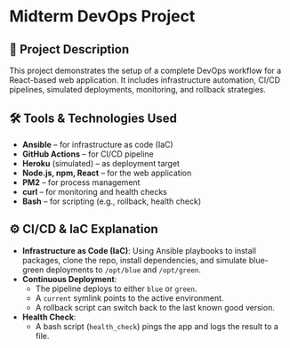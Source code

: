 # Midterm DevOps Project

## 📌 Project Description

This project demonstrates the setup of a complete DevOps workflow for a React-based web application. It includes infrastructure automation, CI/CD pipelines, simulated deployments, monitoring, and rollback strategies.

## 🛠️ Tools & Technologies Used

- **Ansible** – for infrastructure as code (IaC)
- **GitHub Actions** – for CI/CD pipeline
- **Heroku** (simulated) – as deployment target
- **Node.js, npm, React** – for the web application
- **PM2** – for process management
- **curl** – for monitoring and health checks
- **Bash** – for scripting (e.g., rollback, health check)

## ⚙️ CI/CD & IaC Explanation

- **Infrastructure as Code (IaC)**: Using Ansible playbooks to install packages, clone the repo, install dependencies, and simulate blue-green deployments to `/opt/blue` and `/opt/green`.
- **Continuous Deployment**:
    - The pipeline deploys to either `blue` or `green`.
    - A `current` symlink points to the active environment.
    - A rollback script can switch back to the last known good version.
- **Health Check**:
    - A bash script (`health_check`) pings the app and logs the result to a file.



